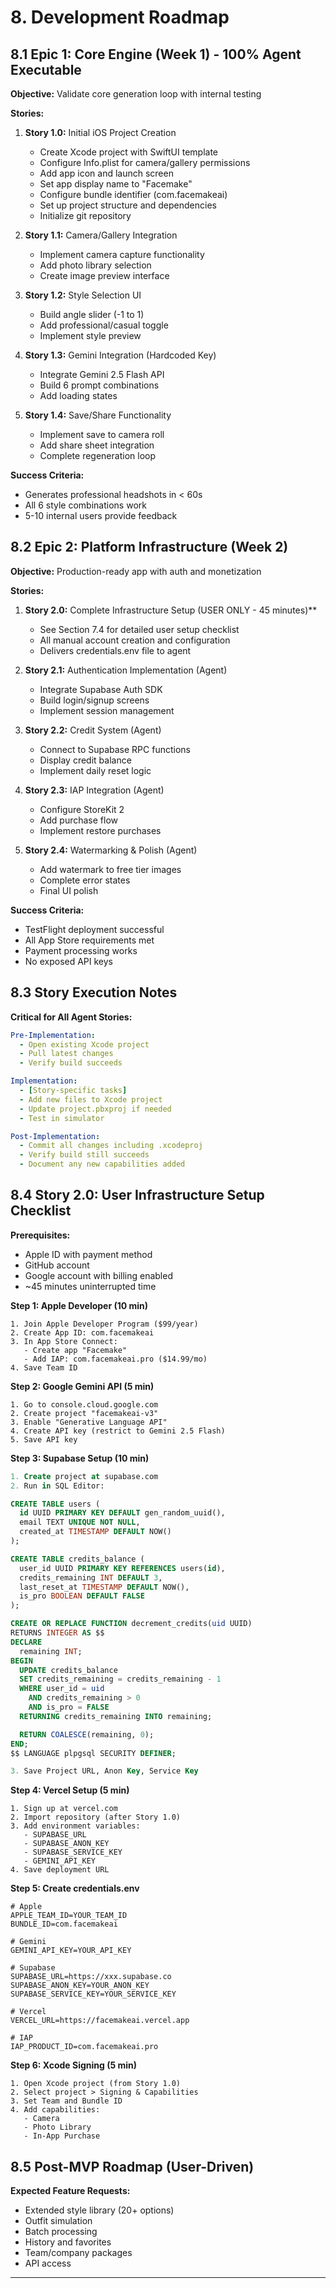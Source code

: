 # 8. Development Roadmap

## 8.1 Epic 1: Core Engine (Week 1) - 100% Agent Executable

**Objective:** Validate core generation loop with internal testing

**Stories:**
1. **Story 1.0:** Initial iOS Project Creation
   - Create Xcode project with SwiftUI template
   - Configure Info.plist for camera/gallery permissions
   - Add app icon and launch screen
   - Set app display name to "Facemake"
   - Configure bundle identifier (com.facemakeai)
   - Set up project structure and dependencies
   - Initialize git repository

2. **Story 1.1:** Camera/Gallery Integration
   - Implement camera capture functionality
   - Add photo library selection
   - Create image preview interface

3. **Story 1.2:** Style Selection UI
   - Build angle slider (-1 to 1)
   - Add professional/casual toggle
   - Implement style preview

4. **Story 1.3:** Gemini Integration (Hardcoded Key)
   - Integrate Gemini 2.5 Flash API
   - Build 6 prompt combinations
   - Add loading states

5. **Story 1.4:** Save/Share Functionality
   - Implement save to camera roll
   - Add share sheet integration
   - Complete regeneration loop

**Success Criteria:**
- Generates professional headshots in < 60s
- All 6 style combinations work
- 5-10 internal users provide feedback

## 8.2 Epic 2: Platform Infrastructure (Week 2)

**Objective:** Production-ready app with auth and monetization

**Stories:**
1. **Story 2.0:** Complete Infrastructure Setup (USER ONLY - 45 minutes)**
   - See Section 7.4 for detailed user setup checklist
   - All manual account creation and configuration
   - Delivers credentials.env file to agent

2. **Story 2.1:** Authentication Implementation (Agent)
   - Integrate Supabase Auth SDK
   - Build login/signup screens
   - Implement session management

3. **Story 2.2:** Credit System (Agent)
   - Connect to Supabase RPC functions
   - Display credit balance
   - Implement daily reset logic

4. **Story 2.3:** IAP Integration (Agent)
   - Configure StoreKit 2
   - Add purchase flow
   - Implement restore purchases

5. **Story 2.4:** Watermarking & Polish (Agent)
   - Add watermark to free tier images
   - Complete error states
   - Final UI polish

**Success Criteria:**
- TestFlight deployment successful
- All App Store requirements met
- Payment processing works
- No exposed API keys

## 8.3 Story Execution Notes

**Critical for All Agent Stories:**
```yaml
Pre-Implementation:
  - Open existing Xcode project
  - Pull latest changes
  - Verify build succeeds

Implementation:
  - [Story-specific tasks]
  - Add new files to Xcode project
  - Update project.pbxproj if needed
  - Test in simulator

Post-Implementation:
  - Commit all changes including .xcodeproj
  - Verify build still succeeds
  - Document any new capabilities added
```

## 8.4 Story 2.0: User Infrastructure Setup Checklist

**Prerequisites:**
- Apple ID with payment method
- GitHub account
- Google account with billing enabled
- ~45 minutes uninterrupted time

**Step 1: Apple Developer (10 min)**
```
1. Join Apple Developer Program ($99/year)
2. Create App ID: com.facemakeai
3. In App Store Connect:
   - Create app "Facemake"
   - Add IAP: com.facemakeai.pro ($14.99/mo)
4. Save Team ID
```

**Step 2: Google Gemini API (5 min)**
```
1. Go to console.cloud.google.com
2. Create project "facemakeai-v3"
3. Enable "Generative Language API"
4. Create API key (restrict to Gemini 2.5 Flash)
5. Save API key
```

**Step 3: Supabase Setup (10 min)**
```sql
1. Create project at supabase.com
2. Run in SQL Editor:

CREATE TABLE users (
  id UUID PRIMARY KEY DEFAULT gen_random_uuid(),
  email TEXT UNIQUE NOT NULL,
  created_at TIMESTAMP DEFAULT NOW()
);

CREATE TABLE credits_balance (
  user_id UUID PRIMARY KEY REFERENCES users(id),
  credits_remaining INT DEFAULT 3,
  last_reset_at TIMESTAMP DEFAULT NOW(),
  is_pro BOOLEAN DEFAULT FALSE
);

CREATE OR REPLACE FUNCTION decrement_credits(uid UUID)
RETURNS INTEGER AS $$
DECLARE
  remaining INT;
BEGIN
  UPDATE credits_balance
  SET credits_remaining = credits_remaining - 1
  WHERE user_id = uid
    AND credits_remaining > 0
    AND is_pro = FALSE
  RETURNING credits_remaining INTO remaining;

  RETURN COALESCE(remaining, 0);
END;
$$ LANGUAGE plpgsql SECURITY DEFINER;

3. Save Project URL, Anon Key, Service Key
```

**Step 4: Vercel Setup (5 min)**
```
1. Sign up at vercel.com
2. Import repository (after Story 1.0)
3. Add environment variables:
   - SUPABASE_URL
   - SUPABASE_ANON_KEY
   - SUPABASE_SERVICE_KEY
   - GEMINI_API_KEY
4. Save deployment URL
```

**Step 5: Create credentials.env**
```env
# Apple
APPLE_TEAM_ID=YOUR_TEAM_ID
BUNDLE_ID=com.facemakeai

# Gemini
GEMINI_API_KEY=YOUR_API_KEY

# Supabase
SUPABASE_URL=https://xxx.supabase.co
SUPABASE_ANON_KEY=YOUR_ANON_KEY
SUPABASE_SERVICE_KEY=YOUR_SERVICE_KEY

# Vercel
VERCEL_URL=https://facemakeai.vercel.app

# IAP
IAP_PRODUCT_ID=com.facemakeai.pro
```

**Step 6: Xcode Signing (5 min)**
```
1. Open Xcode project (from Story 1.0)
2. Select project > Signing & Capabilities
3. Set Team and Bundle ID
4. Add capabilities:
   - Camera
   - Photo Library
   - In-App Purchase
```

## 8.5 Post-MVP Roadmap (User-Driven)

**Expected Feature Requests:**
- Extended style library (20+ options)
- Outfit simulation
- Batch processing
- History and favorites
- Team/company packages
- API access

---
